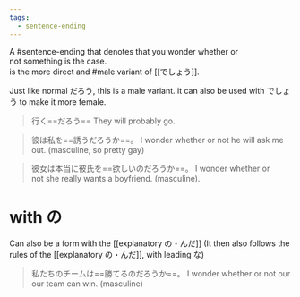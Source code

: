 ```yaml
---
tags:
  - sentence-ending
---
```

A #sentence-ending  that denotes that you wonder whether or not something is the case.  
is the more direct and #male variant of [[でしょう]].

Just like normal だろう, this is a male variant. it can also be used with でしょう to make it more female.
>行く==だろう==
>They will probably go.

>彼は私を==誘うだろうか==。
>I wonder whether or not he will ask me out. (masculine, so pretty gay)

>彼女は本当に彼氏を==欲しいのだろうか==。
>I wonder whether or not she really wants a boyfriend. (masculine).

# with の
Can also be a form with the [[explanatory の・んだ]]
(It then also follows the rules of the [[explanatory の・んだ]], with leading な)
>私たちのチームは==勝てるのだろうか==。
>I wonder whether or not our our team can win. (masculine)

